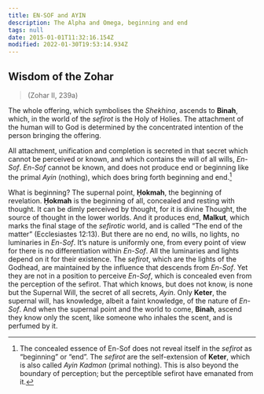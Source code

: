 ```yaml
---
title: EN-SOF and AYIN
description: The Alpha and Omega, beginning and end
tags: null
date: 2015-01-01T11:32:16.154Z
modified: 2022-01-30T19:53:14.934Z
---
```


## Wisdom of the Zohar

> (Zohar II, 239a)

The whole offering, which symbolises the _Shekhina_, ascends to **Binah**, which, in the world of the _sefirot_ is the Holy of Holies. The attachment of the human will to God is determined by the concentrated intention of the person bringing the offering.

All attachment, unification and completion is secreted in that secret which cannot be perceived or known, and which contains the will of all wills, _En-Sof_. _En-Sof_ cannot be known, and does not produce end or beginning like the primal _Ayin_ (nothing), which does bring forth beginning and end.[^1]

What is beginning? The supernal point, **Ḥokmah**, the beginning of revelation. **Ḥokmah** is the beginning of all, concealed and resting with thought. It can be dimly perceived by thought, for it is divine Thought, the source of thought in the lower worlds. And it produces end, **Malkut**, which marks the final stage of the _sefirotic_ world, and is called “The end of the matter” (Ecclesiastes 12:13). But there are no end, no wills, no lights, no luminaries in _En-Sof_. It’s nature is uniformly one, from every point of view for there is no differentiation within _En-Sof_. All the luminaries and lights depend on it for their existence. The _sefirot_, which are the lights of the Godhead, are maintained by the influence that descends from _En-Sof_. Yet they are not in a position to perceive _En-Sof_, which is concealed even from the perception of the sefirot. That which knows, but does not know, is none but the Supernal Will, the secret of all secrets, _Ayin_. Only **Keter**, the supernal will, has knowledge, albeit a faint knowledge, of the nature of _En-Sof_. And when the supernal point and the world to come, **Binah**, ascend they know only the scent, like someone who inhales the scent, and is perfumed by it.

[^1]: The concealed essence of En-Sof does not reveal itself in the _sefirot_ as “beginning” or “end”. The _sefirot_ are the self-extension of **Keter**, which is also called _Ayin Kadmon_ (primal nothing). This is also beyond the boundary of perception; but the perceptible sefirot have emanated from it.
